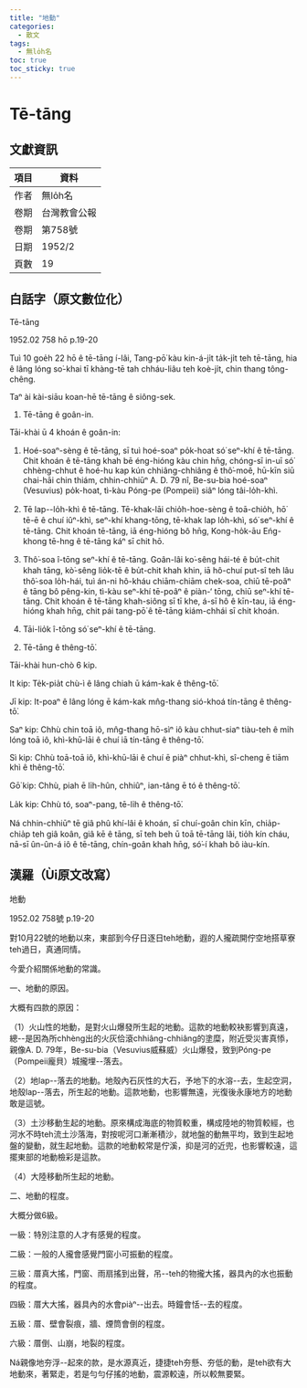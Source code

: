 ```yaml
---
title: "地動"
categories:
  - 散文
tags:
  - 無lo̍h名
toc: true
toc_sticky: true
---
```


# Tē-tāng

## 文獻資訊

| 項目 | 資料 |
|---|---|
| 作者 | 無lo̍h名 |
| 卷期 | 台灣教會公報 |
| 卷期 | 第758號 |
| 日期 | 1952/2 |
| 頁數 | 19 |

## 白話字（原文數位化）

Tē-tāng

1952.02 758 hō p.19-20

Tuì 10 goe̍h 22 hō ê tē-tāng í-lâi, Tang-pō͘ kàu kin-á-ji̍t ta̍k-ji̍t teh tē-tāng, hia ê lâng lóng so͘-khai tī khàng-tē tah chháu-liâu teh koè-ji̍t, chin thang tông-chêng.

Taⁿ ài kài-siāu koan-hē tē-tāng ê siông-sek.

1. Tē-tāng ê goân-in.

Tāi-khài ū 4 khoán ê goân-in:

1) Hoé-soaⁿ-sèng ê tē-tāng, sī tuì hoé-soaⁿ po̍k-hoat só͘ seⁿ-khí ê tē-tāng. Chit khoán ê tē-tāng khah bē éng-hióng kàu chin hn̄g, chóng-sī in-uī só͘ chhèng-chhut ê hoé-hu kap kún chhiâng-chhiâng ê thô͘-moê, hū-kīn siū chai-hāi chin thiám, chhin-chhiūⁿ A. D. 79 nî, Be-su-bia hoé-soaⁿ (Vesuvius) po̍k-hoat, tì-kàu Póng-pe (Pompeii) siâⁿ lóng tâi-lo̍h-khì.

2) Tē lap--lo̍h-khì ê tē-tāng. Tē-khak-lāi chio̍h-hoe-sèng ê toā-chio̍h, hō͘ tē-ē ê chuí iûⁿ-khì, seⁿ-khí khang-tōng, tē-khak lap lo̍h-khì, só͘ seⁿ-khí ê tē-tāng. Chit khoán tē-tāng, iā éng-hióng bô hn̄g, Kong-ho̍k-āu Eńg-khong tē-hng ê tē-tāng káⁿ sī chit hō.

3) Thô͘-soa î-tōng seⁿ-khí ê tē-tāng. Goân-lâi ko͘-sêng hái-té ê bu̍t-chit khah tāng, kò͘-sêng lio̍k-tē ê bu̍t-chit khah khin, iā hô-chuí put-sî teh lâu thô͘-soa lo̍h-hái, tuì án-ni hô-kháu chiām-chiām chek-soa, chiū tē-poâⁿ ê tāng bô pêng-kin, tì-kàu seⁿ-khí tē-poâⁿ ê piàn-‘ tōng, chiū seⁿ-khí tē-tāng. Chit khoán ê tē-tāng khah-siông sī tī khe, á-sī hô ê kīn-tau, iā éng-hióng khah hn̄g, chit pái tang-pō͘ ê tē-tāng kiám-chhái sī chit khoán.

4) Tāi-lio̍k î-tōng só͘ seⁿ-khí ê tē-tāng.

2. Tē-tāng ê thêng-tō͘.

Tāi-khài hun-chò 6 kip.

It kip: Te̍k-pia̍t chù-ì ê lâng chiah ū kám-kak ê thêng-tō͘.

Jī kip: It-poaⁿ ê lâng lóng ē kám-kak mn̂g-thang sió-khoá tín-tāng ê thêng-tō͘.

Saⁿ kip: Chhù chin toā iô, mn̂g-thang hō-sìⁿ iô kàu chhut-siaⁿ tiàu-teh ê mi̍h lóng toā iô, khì-khū-lāi ê chuí iā tín-tāng ê thêng-tō͘.

Sì kip: Chhù toā-toā iô, khì-khū-lāi ê chuí ē piàⁿ chhut-khì, sî-cheng ē tiām khì ê thêng-tō͘.

Gō͘ kip: Chhù, piah ē li̍h-hûn, chhiûⁿ, ian-tâng ē tó ê thêng-tō͘.

La̍k kip: Chhù tó, soaⁿ-pang, tē-li̍h ê thêng-tō͘.

Ná chhin-chhiūⁿ tē giâ phû khí-lâi ê khoán, sī chuí-goân chin kīn, chia̍p-chia̍p teh giâ koân, giâ kē ê tāng, sī teh beh ū toā tē-tāng lâi, tio̍h kín cháu, nā-sī ûn-ûn-á iô ê tē-tāng, chín-goân khah hn̄g, só͘-í khah bô iàu-kín.

## 漢羅（Ùi原文改寫）

地動

1952.02 758號 p.19-20

對10月22號的地動以來，東部到今仔日逐日teh地動，遐的人攏疏開佇空地搭草寮teh過日，真通同情。

今愛介紹關係地動的常識。

一、地動的原因。

大概有四款的原因：

（1）火山性的地動，是對火山爆發所生起的地動。這款的地動較袂影響到真遠，總--是因為所chhèng出的火灰佮滾chhiâng-chhiâng的塗糜，附近受災害真悿，親像A. D. 79年，Be-su-bia（Vesuvius威蘇威）火山爆發，致到Póng-pe（Pompeii龐貝）城攏埋--落去。

（2）地lap--落去的地動。地殼內石灰性的大石，予地下的水溶--去，生起空洞，地殼lap--落去，所生起的地動。這款地動，也影響無遠，光復後永康地方的地動敢是這號。

（3）土沙移動生起的地動。原來構成海底的物質較重，構成陸地的物質較經，也河水不時teh流土沙落海，對按呢河口漸漸積沙，就地盤的動無平均，致到生起地盤的變動，就生起地動。這款的地動較常是佇溪，抑是河的近兜，也影響較遠，這擺東部的地動檢彩是這款。

（4）大陸移動所生起的地動。

二、地動的程度。

大概分做6級。

一級：特別注意的人才有感覺的程度。

二級：一般的人攏會感覺門窗小可振動的程度。

三級：厝真大搖，門窗、雨扇搖到出聲，吊--teh的物攏大搖，器具內的水也振動的程度。

四級：厝大大搖，器具內的水會piàⁿ--出去。時鐘會恬--去的程度。

五級：厝、壁會裂痕，牆、煙筒會倒的程度。

六級：厝倒、山崩，地裂的程度。

Ná親像地夯浮--起來的款，是水源真近，捷捷teh夯懸、夯低的動，是teh欲有大地動來，著緊走，若是勻勻仔搖的地動，震源較遠，所以較無要緊。
